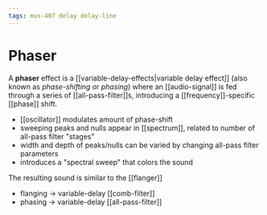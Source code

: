 ```yaml
---
tags: mus-407 delay delay-line
---
```


# Phaser

A **phaser** effect is a [[variable-delay-effects|variable delay effect]] (also known as _phase-shifting_ or _phasing_) where an [[audio-signal]] is fed through a series of [[all-pass-filter]]s, introducing a [[frequency]]-specific [[phase]] shift.

- [[oscillator]] modulates amount of phase-shift
- sweeping peaks and nulls appear in [[spectrum]], related to number of all-pass filter "stages"
- width and depth of peaks/nulls can be varied by changing all-pass filter parameters
- introduces a "spectral sweep" that colors the sound

The resulting sound is similar to the [[flanger]]

- flanging → variable-delay [[comb-filter]]
- phasing → variable-delay [[all-pass-filter]]
